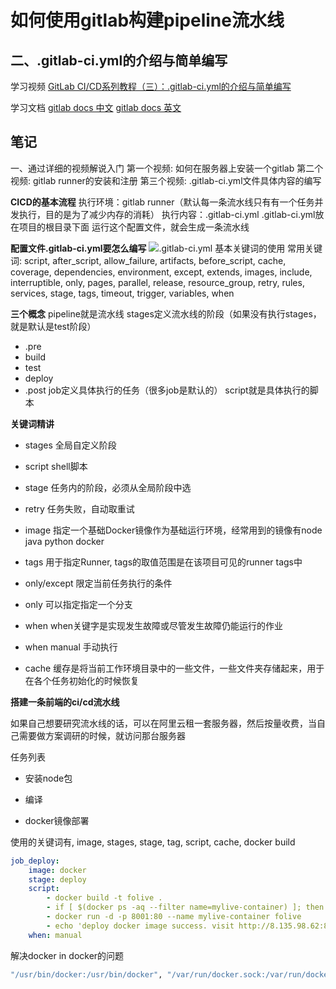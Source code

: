 # 如何使用gitlab构建pipeline流水线

## 二、.gitlab-ci.yml的介绍与简单编写

学习视频
[GitLab CI/CD系列教程（三）：.gitlab-ci.yml的介绍与简单编写](https://www.bilibili.com/video/BV1kA411L7jS?spm_id_from=333.337.search-card.all.click&vd_source=8ba6ed28327bb7cef4adc064e3b342c1)

学习文档
[gitlab docs 中文](https://docs.gitlab.cn/jh/ci/yaml/index.html)
[gitlab docs 英文](https://docs.gitlab.com/ee/ci/yaml/index.html#onlyexcept-basic)

## 笔记
一、通过详细的视频解说入门
第一个视频: 如何在服务器上安装一个gitlab
第二个视频: gitlab runner的安装和注册
第三个视频: .gitlab-ci.yml文件具体内容的编写

**CICD的基本流程**
执行环境：gitlab runner（默认每一条流水线只有有一个任务并发执行，目的是为了减少内存的消耗）
执行内容：.gitlab-ci.yml
.gitlab-ci.yml放在项目的根目录下面
运行这个配置文件，就会生成一条流水线

**配置文件.gitlab-ci.yml要怎么编写**
![.gitlab-ci.yml 基本关键词的使用](https://blog.csdn.net/github_35631540/article/details/111029151)
常用关键词: script, after_script, allow_failure, artifacts, before_script, cache, coverage, dependencies, environment, except, extends, images, include, interruptible, only, pages, parallel, release, resource_group, retry, rules, services, stage, tags, timeout, trigger, variables, when

**三个概念**
pipeline就是流水线
stages定义流水线的阶段（如果没有执行stages，就是默认是test阶段）
- .pre
- build
- test
- deploy
- .post
job定义具体执行的任务（很多job是默认的）
script就是具体执行的脚本

**关键词精讲**
* stages
全局自定义阶段 

* script
shell脚本

* stage
任务内的阶段，必须从全局阶段中选

* retry
任务失败，自动取重试

* image
指定一个基础Docker镜像作为基础运行环境，经常用到的镜像有node java python docker

* tags
用于指定Runner, tags的取值范围是在该项目可见的runner tags中

* only/except
限定当前任务执行的条件
 - only 可以指定指定一个分支

* when 
when关键字是实现发生故障或尽管发生故障仍能运行的作业
 - when manual 手动执行

* cache
缓存是将当前工作环境目录中的一些文件，一些文件夹存储起来，用于在各个任务初始化的时候恢复


**搭建一条前端的ci/cd流水线**

如果自己想要研究流水线的话，可以在阿里云租一套服务器，然后按量收费，当自己需要做方案调研的时候，就访问那台服务器

任务列表
* 安装node包

* 编译

* docker镜像部署

使用的关键词有, image, stages, stage, tag, script, cache, docker build


```yaml
job_deploy:
    image: docker
    stage: deploy
    script: 
        - docker build -t folive .
        - if [ $(docker ps -aq --filter name=mylive-container) ]; then docker rm -f mylive-container;fi  # 如果在docker搜索到容器mylive-container, 就直接删除掉
        - docker run -d -p 8001:80 --name mylive-container folive
        - echo 'deploy docker image success. visit http://8.135.98.62:8001'
    when: manual
```

解决docker in docker的问题
```bash
"/usr/bin/docker:/usr/bin/docker", "/var/run/docker.sock:/var/run/docker.sock"
```

